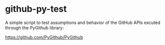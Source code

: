 # github-py-test

A simple script to test assumptions and behavior of the GitHub APIs excuted through the PyGithub library:

https://github.com/PyGithub/PyGithub
